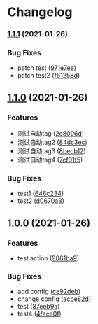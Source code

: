 # Changelog

### [1.1.1](https://www.github.com/779102260/actionsTest/compare/v1.1.0...v1.1.1) (2021-01-26)


### Bug Fixes

* patch test ([971e7ee](https://www.github.com/779102260/actionsTest/commit/971e7ee4ceb721782ef919e33e4301890fe908b7))
* patch test2 ([f61258d](https://www.github.com/779102260/actionsTest/commit/f61258d414a9504e0b1afa0da22fe0e358c2b466))

## [1.1.0](https://www.github.com/779102260/actionsTest/compare/v1.0.0...v1.1.0) (2021-01-26)


### Features

* 测试自动tag ([2e8096d](https://www.github.com/779102260/actionsTest/commit/2e8096dbadabae32ac1fe0333d22a355d131aba0))
* 测试自动tag2 ([84dc3ec](https://www.github.com/779102260/actionsTest/commit/84dc3ec21257a8433377ca6e7da7142e1be7acfc))
* 测试自动tag3 ([8becb12](https://www.github.com/779102260/actionsTest/commit/8becb12cddadf4909225f9c27be789c34c47a0c6))
* 测试自动tag4 ([7cf91f5](https://www.github.com/779102260/actionsTest/commit/7cf91f53e3cb8cb6de2b112005f620b1ff780635))


### Bug Fixes

* test1 ([646c234](https://www.github.com/779102260/actionsTest/commit/646c23489cb1d433237030d7dc153bc7e06a327c))
* test2 ([d0670a3](https://www.github.com/779102260/actionsTest/commit/d0670a3879044e256849485039e292029a8d937f))

## 1.0.0 (2021-01-26)


### Features

* test action ([9061ba9](https://www.github.com/779102260/actionsTest/commit/9061ba92ef8275e81335cbc316ba54f65f08155b))


### Bug Fixes

* add config ([ce92deb](https://www.github.com/779102260/actionsTest/commit/ce92debd185979276c37186a3c4923e5bdfd37c7))
* change config ([acbe82d](https://www.github.com/779102260/actionsTest/commit/acbe82d1dcb2ee79e4c67c4d827b8e57fada8fdb))
* test ([87eeb9a](https://www.github.com/779102260/actionsTest/commit/87eeb9a0fc0ed66369291aee2fd235d76acdfd25))
* test4 ([4face0f](https://www.github.com/779102260/actionsTest/commit/4face0f14b1dde8319503217174601cffb74ec7a))
